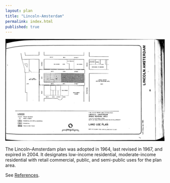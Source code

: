 ```yaml
---
layout: plan
title: "Lincoln-Amsterdam"
permalink: index.html
published: true
---
```


<!---![Atlantic Terminal, NYC Department of Housing Preservation and Development. Community Development Progress Report: 1968. Prepared and edited by Nathan Sobel. New York City, 1968.](Lincoln Amsterdam 1968.png)-->
![Lincoln-Amsterdam, NYC Department of Housing Preservation and Development. Atlas of Urban Renewal Project Areas in the City of New York. Prepared and edited by Nathan Sobel. New York City, 1984.](Lincoln-Amsterdam.jpg)

The Lincoln–Amsterdam plan was adopted in 1964, last revised in 1967, and expired in 2004. It designates low-income residential, moderate-income residential with retail commercial, public, and semi-public uses for the plan area.

See [References](http://www.urbanreviewer.org/#page=references.html).